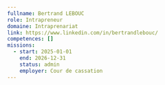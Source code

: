 ```yaml
---
fullname: Bertrand LEBOUC
role: Intrapreneur
domaine: Intraprenariat
link: https://www.linkedin.com/in/bertrandlebouc/
competences: []
missions:
  - start: 2025-01-01
    end: 2026-12-31
    status: admin
    employer: Cour de cassation
---
```

